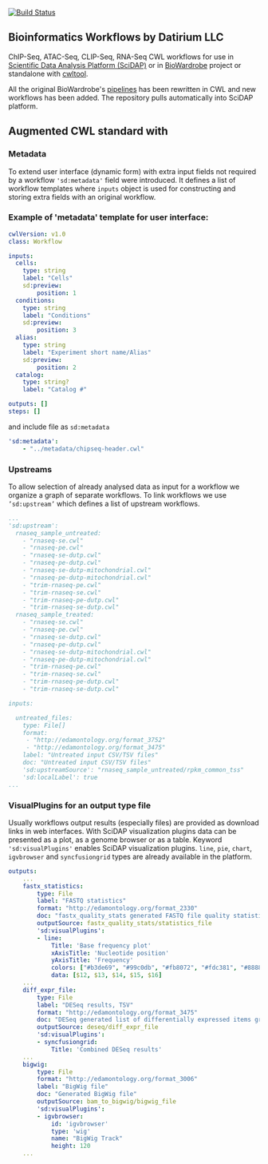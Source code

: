[![Build Status](https://travis-ci.com/datirium/workflows.svg?branch=master)](https://travis-ci.com/github/datirium/workflows)


## Bioinformatics Workflows by Datirium LLC


ChIP-Seq, ATAC-Seq, CLIP-Seq, RNA-Seq CWL workflows for use in [Scientific Data Analysis Platform (SciDAP)](https://scidap.com)
or in [BioWardrobe](https://biowardrobe.com/) project or standalone with [cwltool](https://github.com/common-workflow-language/cwltool).

All the original BioWardrobe's [pipelines](https://genomebiology.biomedcentral.com/articles/10.1186/s13059-015-0720-3)
    has been rewritten in CWL and new workflows has been added.  The repository pulls automatically into SciDAP platform.

## Augmented CWL standard with

### Metadata

To extend user interface (dynamic form) with extra input fields not required by a workflow ```'sd:metadata'``` field were introduced.
It defines a list of workflow templates where ```inputs``` object is used for constructing and storing extra fields with an original workflow.

### Example of 'metadata' template for user interface: 

```yaml
cwlVersion: v1.0
class: Workflow

inputs:
  cells:
    type: string
    label: "Cells"
    sd:preview:
        position: 1
  conditions:
    type: string
    label: "Conditions"
    sd:preview:
        position: 3
  alias:
    type: string
    label: "Experiment short name/Alias"
    sd:preview:
        position: 2
  catalog:
    type: string?
    label: "Catalog #"

outputs: []
steps: []

```
and include file as ```sd:metadata```
```yaml
'sd:metadata':
    - "../metadata/chipseq-header.cwl"
```

### Upstreams

To allow selection of already analysed data as input for a workflow we organize a graph of separate workflows. To link workflows we use ```’sd:upstream’``` which defines a list of upstream workflows.

```yaml
...
'sd:upstream':
  rnaseq_sample_untreated:
    - "rnaseq-se.cwl"
    - "rnaseq-pe.cwl"
    - "rnaseq-se-dutp.cwl"
    - "rnaseq-pe-dutp.cwl"
    - "rnaseq-se-dutp-mitochondrial.cwl"
    - "rnaseq-pe-dutp-mitochondrial.cwl"
    - "trim-rnaseq-pe.cwl"
    - "trim-rnaseq-se.cwl"
    - "trim-rnaseq-pe-dutp.cwl"
    - "trim-rnaseq-se-dutp.cwl"
  rnaseq_sample_treated:
    - "rnaseq-se.cwl"
    - "rnaseq-pe.cwl"
    - "rnaseq-se-dutp.cwl"
    - "rnaseq-pe-dutp.cwl"
    - "rnaseq-se-dutp-mitochondrial.cwl"
    - "rnaseq-pe-dutp-mitochondrial.cwl"
    - "trim-rnaseq-pe.cwl"
    - "trim-rnaseq-se.cwl"
    - "trim-rnaseq-pe-dutp.cwl"
    - "trim-rnaseq-se-dutp.cwl"

inputs:

  untreated_files:
    type: File[]
    format:
     - "http://edamontology.org/format_3752"
     - "http://edamontology.org/format_3475"
    label: "Untreated input CSV/TSV files"
    doc: "Untreated input CSV/TSV files"
    'sd:upstreamSource': "rnaseq_sample_untreated/rpkm_common_tss"
    'sd:localLabel': true
...
```

### VisualPlugins for an output type file

Usually workflows output results (especially files) are provided as download links in web interfaces. With SciDAP visualization plugins data can be presented as a plot, as a genome browser or as a table. Keyword `'sd:visualPlugins'` enables SciDAP visualization plugins. `line`, `pie`, `chart`, `igvbrowser` and `syncfusiongrid` types are already available in the platform.


```yaml
outputs:
    ...
    fastx_statistics:
        type: File
        label: "FASTQ statistics"
        format: "http://edamontology.org/format_2330"
        doc: "fastx_quality_stats generated FASTQ file quality statistics file"
        outputSource: fastx_quality_stats/statistics_file
        'sd:visualPlugins':
        - line:
            Title: 'Base frequency plot'
            xAxisTitle: 'Nucleotide position'
            yAxisTitle: 'Frequency'
            colors: ["#b3de69", "#99c0db", "#fb8072", "#fdc381", "#888888"]
            data: [$12, $13, $14, $15, $16]
    ...
    diff_expr_file:
        type: File
        label: "DESeq results, TSV"
        format: "http://edamontology.org/format_3475"
        doc: "DESeq generated list of differentially expressed items grouped by isoforms, genes or common TSS"
        outputSource: deseq/diff_expr_file
        'sd:visualPlugins':
        - syncfusiongrid:
            Title: 'Combined DESeq results'
    ...
    bigwig:
        type: File
        format: "http://edamontology.org/format_3006"
        label: "BigWig file"
        doc: "Generated BigWig file"
        outputSource: bam_to_bigwig/bigwig_file
        'sd:visualPlugins':
        - igvbrowser:
            id: 'igvbrowser'
            type: 'wig'
            name: "BigWig Track"
            height: 120
    ...
```